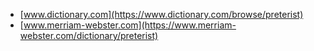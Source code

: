 * [www.dictionary.com](https://www.dictionary.com/browse/preterist)
* [www.merriam-webster.com](https://www.merriam-webster.com/dictionary/preterist)
